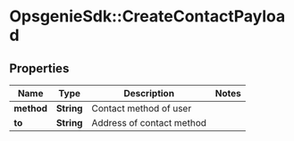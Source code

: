 # OpsgenieSdk::CreateContactPayload

## Properties
Name | Type | Description | Notes
------------ | ------------- | ------------- | -------------
**method** | **String** | Contact method of user | 
**to** | **String** | Address of contact method | 


